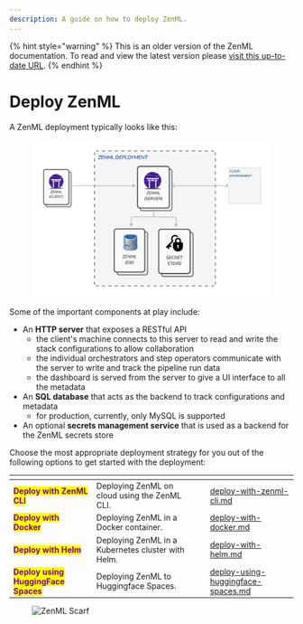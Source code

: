 ```yaml
---
description: A guide on how to deploy ZenML.
---
```


{% hint style="warning" %}
This is an older version of the ZenML documentation. To read and view the latest version please [visit this up-to-date URL](https://docs.zenml.io).
{% endhint %}


# Deploy ZenML

A ZenML deployment typically looks like this:

<figure><img src="../../../.gitbook/assets/SystemArchitectureZenMLDeployment.png" alt=""><figcaption></figcaption></figure>

Some of the important components at play include:

* An **HTTP server** that exposes a RESTful API
  * the client's machine connects to this server to read and write the stack configurations to allow collaboration
  * the individual orchestrators and step operators communicate with the server to write and track the pipeline run data
  * the dashboard is served from the server to give a UI interface to all the metadata
* An **SQL database** that acts as the backend to track configurations and metadata
  * for production, currently, only MySQL is supported
* An optional **secrets management service** that is used as a backend for the ZenML secrets store

Choose the most appropriate deployment strategy for you out of the following options to get started with the deployment:

<table data-card-size="large" data-view="cards"><thead><tr><th></th><th></th><th data-hidden></th><th data-hidden data-type="content-ref"></th><th data-hidden data-card-target data-type="content-ref"></th></tr></thead><tbody><tr><td><mark style="color:purple;"><strong>Deploy with ZenML CLI</strong></mark></td><td>Deploying ZenML on cloud using the ZenML CLI.</td><td></td><td></td><td><a href="deploy-with-zenml-cli.md">deploy-with-zenml-cli.md</a></td></tr><tr><td><mark style="color:purple;"><strong>Deploy with Docker</strong></mark></td><td>Deploying ZenML in a Docker container.</td><td></td><td></td><td><a href="deploy-with-docker.md">deploy-with-docker.md</a></td></tr><tr><td><mark style="color:purple;"><strong>Deploy with Helm</strong></mark></td><td>Deploying ZenML in a Kubernetes cluster with Helm.</td><td></td><td></td><td><a href="deploy-with-helm.md">deploy-with-helm.md</a></td></tr><tr><td><mark style="color:purple;"><strong>Deploy using HuggingFace Spaces</strong></mark></td><td>Deploying ZenML to Huggingface Spaces.</td><td></td><td></td><td><a href="deploy-using-huggingface-spaces.md">deploy-using-huggingface-spaces.md</a></td></tr></tbody></table>

<!-- For scarf -->
<figure><img alt="ZenML Scarf" referrerpolicy="no-referrer-when-downgrade" src="https://static.scarf.sh/a.png?x-pxid=f0b4f458-0a54-4fcd-aa95-d5ee424815bc" /></figure>
